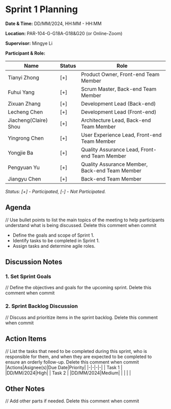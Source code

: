 # Sprint 1 Planning

**Date & Time:** DD/MM/2024, HH:MM - HH:MM  

**Location:** PAR-104-G-G18A-G18&G20 (or Online-Zoom)

**Supervisor:** Mingye Li  

**Participant & Role:** 

| Name | Status | Role |
|------|---|----------|
| Tianyi Zhong | [+]| Product Owner, Front-end Team Member |
| Fuhui Yang | [+] | Scrum Master, Back-end Team Member  |
| Zixuan Zhang | [+] | Development Lead (Back-end)  |
| Lecheng Chen | [+] | Development Lead (Front-end)   |
| Jiacheng(Claire) Shou | [+] | Architecture Lead, Back-end Team Member |
| Yingrong Chen | [+] | User Experience Lead, Front-end Team Member |
| Yongjie Ba | [+] | Quality Assurance Lead, Front-end Team Member |
| Pengyuan Yu | [+] | Quality Assurance Member, Back-end Team Member |
| Jiangyu Chen | [+] | Back-end Team Member |
  
*Status: [+] - Participated, [-] - Not Participated.*  


## Agenda
// Use bullet points to list the main topics of the meeting to help participants understand what is being discussed.  Delete this comment when commit
- Define the goals and scope of Sprint 1.
- Identify tasks to be completed in Sprint 1.
- Assign tasks and determine agile roles.


## Discussion Notes

### 1. Set Sprint Goals
// Define the objectives and goals for the upcoming sprint. Delete this comment when commit 

### 2. Sprint Backlog Discussion
// Discuss and prioritize items in the sprint backlog. Delete this comment when commit


## Action Items
// List the tasks that need to be completed during this sprint, who is responsible for them, and when they are expected to be completed to ensure an orderly follow-up. Delete this comment when commit
|Actions|Asignee(s)|Due Date|Priority|
|-|-|-|-|
| Task 1 | |DD/MM/2024|High|
| Task 2 | |DD/MM/2024|Medium|
|  |  |  |

## Other Notes
// Add other parts if needed. Delete this comment when commit 